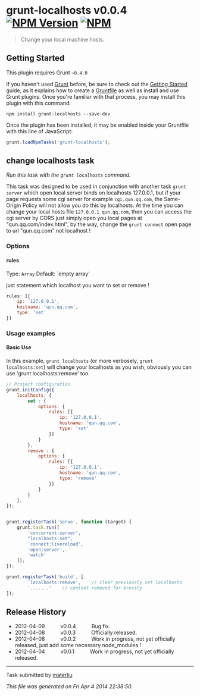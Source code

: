 # grunt-localhosts v0.0.4 [![NPM Version](http://img.shields.io/npm/v/hostile.svg)](https://npmjs.org/package/grunt-localhosts) [![NPM](http://img.shields.io/npm/dm/hostile.svg)](https://npmjs.org/package/grunt-localhosts)

> Change your local machine hosts.



## Getting Started
This plugin requires Grunt `~0.4.0`

If you haven't used [Grunt](http://gruntjs.com/) before, be sure to check out the [Getting Started](http://gruntjs.com/getting-started) guide, as it explains how to create a [Gruntfile](http://gruntjs.com/sample-gruntfile) as well as install and use Grunt plugins. Once you're familiar with that process, you may install this plugin with this command:

```shell
npm install grunt-localhosts --save-dev
```

Once the plugin has been installed, it may be enabled inside your Gruntfile with this line of JavaScript:

```js
grunt.loadNpmTasks('grunt-localhosts');
```




## change localhosts task
_Run this task with the `grunt localhosts` command._

This task was designed to be used in conjunction with another task `grunt server` which open local server binds on localhosts 127.0.0.1, but if your page requests some cgi server for example `cgi.qun.qq.com`, the Same-Origin Policy will not allow you do this by localhosts. At the time you can change your local hosts file `127.0.0.1 qun.qq.com`, then you can access the cgi server by CORS just simply open you local pages at "qun.qq.com/index.html", by the way, change the `grunt connect` open page to url "qun.qq.com" not localhost !
### Options

#### rules
Type: `Array`
Default: `empty array'

just statement which localhost you want to set or remove !

```js
rules: [{
    ip: '127.0.0.1',
    hostname: 'qun.qq.com',
    type: 'set'
}]
```



[project index]: localhosts.js
[project unit tests]: test/*

### Usage examples

#### Basic Use
In this example, `grunt localhosts` (or more verbosely, `grunt localhosts:set`) will change your localhosts as you wish, obviously you can use 'grunt localhosts:remove' too.

```javascript
// Project configuration.
grunt.initConfig({
    localhosts: {
        set : {
            options: {
                rules: [{
                    ip: '127.0.0.1',
                    hostname: 'qun.qq.com',
                    type: 'set'
                }]
            }
        },
        remove : {
            options: {
                rules: [{
                    ip: '127.0.0.1',
                    hostname: 'qun.qq.com',
                    type: 'remove'
                }]
            }
        }
    },
});


grunt.registerTask('serve', function (target) {
    grunt.task.run([
        'concurrent:server',
        "localhosts:set",
        'connect:livereload',
        'open:server',
        'watch'
    ]);
});

grunt.registerTask('build', [
        'localhosts:remove',    // clear previously set localhosts
        '.......'    // content removed for brevity
]);
```

## Release History

 * 2012-04-09   v0.0.4   Bug fix.
 * 2012-04-08   v0.0.3   Officially released.
 * 2012-04-08   v0.0.2   Work in progress, not yet officially released, just add some necessary node_modules !
 * 2012-04-04   v0.0.1   Work in progress, not yet officially released.

---

Task submitted by [materliu](http://materliu.github.com)

*This file was generated on Fri Apr 4 2014 22:38:50.*

